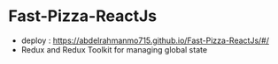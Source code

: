 # Fast-Pizza-ReactJs
- deploy : https://abdelrahmanmo715.github.io/Fast-Pizza-ReactJs/#/
- Redux and Redux Toolkit for managing global state

